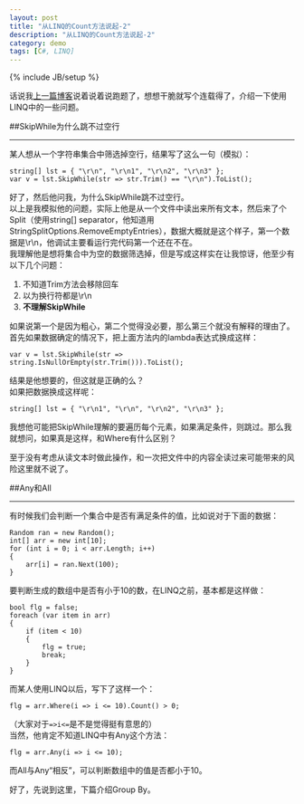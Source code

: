 ```yaml
---
layout: post
title: "从LINQ的Count方法说起-2"
description: "从LINQ的Count方法说起-2"
category: demo
tags: [C#, LINQ]
---
```

{% include JB/setup %}

话说我[上一篇博客](/blog/2012/12/20/linq-count-1/)说着说着说跑题了，想想干脆就写个连载得了，介绍一下使用LINQ中的一些问题。  

##SkipWhile为什么跳不过空行

---

某人想从一个字符串集合中筛选掉空行，结果写了这么一句（模拟）：  

    string[] lst = { "\r\n", "\r\n1", "\r\n2", "\r\n3" };
    var v = lst.SkipWhile(str => str.Trim() == "\r\n").ToList();

好了，然后他问我，为什么SkipWhile跳不过空行。  
以上是我模拟他的问题，实际上他是从一个文件中读出来所有文本，然后来了个Split（使用string[] separator，他知道用StringSplitOptions.RemoveEmptyEntries），数据大概就是这个样子，第一个数据是\r\n，他调试主要看运行完代码第一个还在不在。  
我理解他是想将集合中为空的数据筛选掉，但是写成这样实在让我惊讶，他至少有以下几个问题：  

1. 不知道Trim方法会移除回车
2. 以为换行符都是\r\n
3. **不理解SkipWhile**

如果说第一个是因为粗心，第二个觉得没必要，那么第三个就没有解释的理由了。  
首先如果数据确定的情况下，把上面方法内的lambda表达式换成这样：  

    var v = lst.SkipWhile(str => string.IsNullOrEmpty(str.Trim())).ToList();

结果是他想要的，但这就是正确的么？  
如果把数据换成这样呢：  

    string[] lst = { "\r\n1", "\r\n", "\r\n2", "\r\n3" };

我想他可能把SkipWhile理解的要遍历每个元素，如果满足条件，则跳过。那么我就想问，如果真是这样，和Where有什么区别？  

至于没有考虑从读文本时做此操作，和一次把文件中的内容全读过来可能带来的风险这里就不说了。  

##Any和All

---

有时候我们会判断一个集合中是否有满足条件的值，比如说对于下面的数据：  

    Random ran = new Random();
    int[] arr = new int[10];
    for (int i = 0; i < arr.Length; i++)
    {
        arr[i] = ran.Next(100);
    }

要判断生成的数组中是否有小于10的数，在LINQ之前，基本都是这样做：  

    bool flg = false;
    foreach (var item in arr)
    {
        if (item < 10)
        {
            flg = true;
            break;
        }
    }

而某人使用LINQ以后，写下了这样一个：  

    flg = arr.Where(i => i <= 10).Count() > 0;

（大家对于`=>i<=`是不是觉得挺有意思的）  
当然，他肯定不知道LINQ中有Any这个方法：  

    flg = arr.Any(i => i <= 10);

而All与Any“相反”，可以判断数组中的值是否都小于10。  

好了，先说到这里，下篇介绍Group By。

